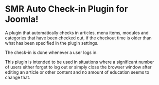 # SMR Auto Check-in Plugin for Joomla!

A plugin that automatically checks in articles, menu items, modules and
categories that have been checked out, if the checkout time is older than what
has been specified in the plugin settings.

The check-in is done whenever a user logs in.

This plugin is intended to be used in situations where a significant number of
users either forget to log out or simply close the browser window after editing
an article or other content and no amount of education seems to change that.